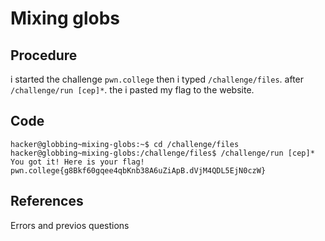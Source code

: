 # Mixing globs

## Procedure
i started the challenge `pwn.college`
then i typed `/challenge/files`.
after `/challenge/run [cep]*`.
the i pasted my flag to the website.

## Code
`hacker@globbing~mixing-globs:~$ cd /challenge/files
hacker@globbing~mixing-globs:/challenge/files$ /challenge/run [cep]*
You got it! Here is your flag!
pwn.college{g8Bkf60gqee4qbKnb38A6uZiApB.dVjM4QDL5EjN0czW}`

## References
Errors and previos questions
